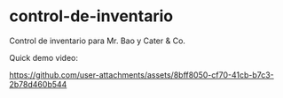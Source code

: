 # control-de-inventario
Control de inventario para Mr. Bao y Cater &amp; Co.

Quick demo video:

https://github.com/user-attachments/assets/8bff8050-cf70-41cb-b7c3-2b78d460b544

